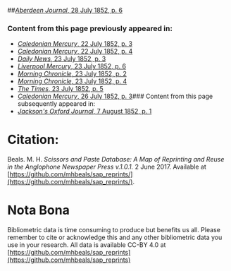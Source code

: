 ##[*Aberdeen Journal*, 28 July 1852, p. 6](https://mhbeals.github.io/sap_html/Aberdeen-Journal/Aberdeen-Journal-28-July-1852-p-6)

### Content from this page previously appeared in:
+ [*Caledonian Mercury*, 22 July 1852, p. 3](https://mhbeals.github.io/sap_html/Caledonian-Mercury/Caledonian-Mercury-22-July-1852-p-3)
+ [*Caledonian Mercury*, 22 July 1852, p. 4](https://mhbeals.github.io/sap_html/Caledonian-Mercury/Caledonian-Mercury-22-July-1852-p-4)
+ [*Daily News*, 23 July 1852, p. 3](https://mhbeals.github.io/sap_html/Daily-News/Daily-News-23-July-1852-p-3)
+ [*Liverpool Mercury*, 23 July 1852, p. 6](https://mhbeals.github.io/sap_html/Liverpool-Mercury/Liverpool-Mercury-23-July-1852-p-6)
+ [*Morning Chronicle*, 23 July 1852, p. 2](https://mhbeals.github.io/sap_html/Morning-Chronicle/Morning-Chronicle-23-July-1852-p-2)
+ [*Morning Chronicle*, 23 July 1852, p. 4](https://mhbeals.github.io/sap_html/Morning-Chronicle/Morning-Chronicle-23-July-1852-p-4)
+ [*The Times*, 23 July 1852, p. 5](https://mhbeals.github.io/sap_html/The-Times/The-Times-23-July-1852-p-5)
+ [*Caledonian Mercury*, 26 July 1852, p. 3](https://mhbeals.github.io/sap_html/Caledonian-Mercury/Caledonian-Mercury-26-July-1852-p-3)### Content from this page subsequently appeared in:
+ [*Jackson's Oxford Journal*, 7 August 1852, p. 1](https://mhbeals.github.io/sap_html/Jackson's-Oxford-Journal/Jackson's-Oxford-Journal-7-August-1852-p-1)
                    
# Citation: 

Beals. M. H. *Scissors and Paste Database: A Map of Reprinting and Reuse in the Anglophone Newspaper Press v.1.0.1.* 2 June 2017. Available at [https://github.com/mhbeals/sap_reprints/](https://github.com/mhbeals/sap_reprints/). 
                    
# Nota Bona

Bibliometric data is time consuming to produce but benefits us all. Please remember to cite or acknowledge this and any other bibliometric data you use in your research. All data is available CC-BY 4.0 at [https://github.com/mhbeals/sap_reprints](https://github.com/mhbeals/sap_reprints)